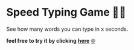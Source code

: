 # Speed Typing Game 👨‍💻

See how many words you can type in x seconds.

**feel free to try it by clicking** [**here**](https://64071588da40386de1dafce5--dynamic-rugelach-2d5e5a.netlify.app/) [🌐](https://64071588da40386de1dafce5--dynamic-rugelach-2d5e5a.netlify.app/)
